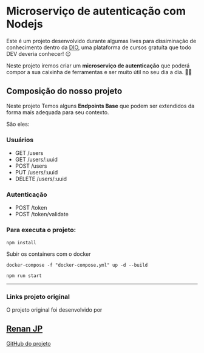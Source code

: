 # Microserviço de autenticação com Nodejs

Este é um projeto desenvolvido durante algumas lives para dissiminação de conhecimento dentro da [DIO](https://dio.me/), uma plataforma de cursos gratuíta que todo DEV deveria conhecer! :wink:

Neste projeto iremos criar um **microserviço de autenticação** que poderá compor a sua caixinha de ferramentas e ser muito útil no seu dia a dia. :hammer::wrench:

## Composição do nosso projeto

Neste projeto Temos alguns **Endpoints Base** que podem ser extendidos da forma mais adequada para seu contexto. 

São eles:

### Usuários

* GET /users
* GET /users/:uuid
* POST /users
* PUT /users/:uuid
* DELETE /users/:uuid

### Autenticação

* POST /token
* POST /token/validate

### Para executa o projeto:


```npm install```

Subir os containers com o docker

```docker-compose -f "docker-compose.yml" up -d --build```

```npm run start```

---
### Links projeto original

O projeto original foi desenvolvido por 
## [Renan JP](https://github.com/RenanJPaula/)

[GitHub do projeto](https://github.com/RenanJPaula/dio-node-user-authentication-api)
